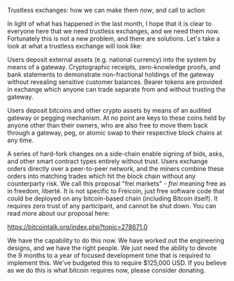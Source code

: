 Trustless exchanges: how we can make them *now*, and call to action

In light of what has happened in the last month, I hope that it is
clear to everyone here that we need trustless exchanges, and we need
them *now*. Fortunately this is not a new problem, and there are
solutions. Let's take a look at what a trustless exchange will look
like:

Users deposit external assets (e.g. national currency) into the system
by means of a gateway. Cryptographic receipts, zero-knowledge proofs,
and bank statements to demonstrate non-fractional holdings of the
gateway without revealing sensitive customer balances. Bearer tokens
are provided in exchange which anyone can trade separate from and
without trusting the gateway.

Users deposit bitcoins and other crypto assets by means of an audited
gateway or pegging mechanism. At no point are keys to these coins held
by anyone other than their owners, who are also free to move them back
through a gateway, peg, or atomic swap to their respective block
chains at any time.

A series of hard-fork changes on a side-chain enable signing of bids,
asks, and other smart contract types entirely without trust. Users
exchange orders directly over a peer-to-peer network, and the miners
combine these orders into matching trades which hit the block chain
without any counterparty risk. We call this proposal "frei markets" -
*frei* meaning free as in freedom, liberté. It is not specific to
Freicoin, just free software code that could be deployed on any
bitcoin-based chain (including Bitcoin itself). It requires zero trust
of any participant, and cannot be shut down. You can read more about
our proposal here:

https://bitcointalk.org/index.php?topic=278671.0

We have the capability to do this now. We have worked out the
engineering designs, and we have the right people. We just need the
ability to devote the 9 months to a year of focused development time
that is required to implement this. We've budgeted this to require
$125,000 USD. If you believe as we do this is what bitcoin requires
now, please consider donating.
